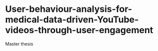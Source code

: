 # User-behaviour-analysis-for-medical-data-driven-YouTube-videos-through-user-engagement
Master thesis 
